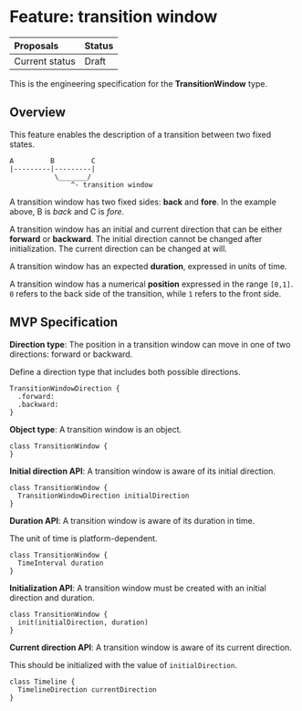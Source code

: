 # Feature: transition window

| Proposals | Status |
|:------------------|:-------|
| Current status | Draft |

This is the engineering specification for the **TransitionWindow** type.

## Overview

This feature enables the description of a transition between two fixed states.

```
A         B         C
|---------|---------|
           \_______/
               ^- transition window
```

A transition window has two fixed sides: **back** and **fore**. In the example above, B is *back* and C is *fore*.

A transition window has an initial and current direction that can be either **forward** or **backward**. The initial direction cannot be changed after initialization. The current direction can be changed at will.

A transition window has an expected **duration**, expressed in units of time.

A transition window has a numerical **position** expressed in the range `[0,1]`. `0` refers to the back side of the transition, while `1` refers to the front side.

## MVP Specification

**Direction type**: The position in a transition window can move in one of two directions: forward or backward.

Define a direction type that includes both possible directions.

```
TransitionWindowDirection {
  .forward:
  .backward:
}
```

**Object type**: A transition window is an object.

```
class TransitionWindow {
}
```

**Initial direction API**: A transition window is aware of its initial direction.

```
class TransitionWindow {
  TransitionWindowDirection initialDirection
}
```

**Duration API**: A transition window is aware of its duration in time.

The unit of time is platform-dependent.

```
class TransitionWindow {
  TimeInterval duration
}
```

**Initialization API**: A transition window must be created with an initial direction and duration.

```
class TransitionWindow {
  init(initialDirection, duration)
}
```

**Current direction API**: A transition window is aware of its current direction.

This should be initialized with the value of `initialDirection`.

```
class Timeline {
  TimelineDirection currentDirection
}
```
